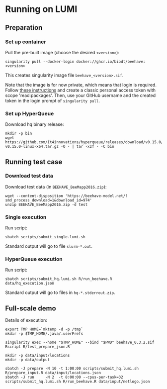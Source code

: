 # Running on LUMI

## Preparation

### Set up container

Pull the pre-built image (choose the desired `<version>`):

    singularity pull --docker-login docker://ghcr.io/biodt/beehave:<version>

This creates singularity image file `beehave_<version>.sif`.

Note that the image is for now private, which means that login is required.
Follow [these instructions](https://docs.github.com/en/authentication/keeping-your-account-and-data-secure/creating-a-personal-access-token#creating-a-personal-access-token-classic)
and create a classic personal access token with scope 'read:packages'.
Then, use your GitHub username and the created token in the login prompt of `singularity pull`.

### Set up HyperQueue

Download hq binary release:

    mkdir -p bin
    wget https://github.com/It4innovations/hyperqueue/releases/download/v0.15.0/hq-v0.15.0-linux-x64.tar.gz -O - | tar -xzf - -C bin


## Running test case

### Download test data

Download test data (in `BEEHAVE_BeeMapp2016.zip`):

    wget --content-disposition 'https://beehave-model.net/?smd_process_download=1&download_id=974'
    unzip BEEHAVE_BeeMapp2016.zip -d test

### Single execution

Run script:

    sbatch scripts/submit_single.lumi.sh

Standard output will go to file `slurm-*.out`.

### HyperQueue execution

Run script:

    sbatch scripts/submit_hq.lumi.sh R/run_beehave.R data/hq_execution.json

Standard output will go to files in `hq-*.stderrout.zip`.


## Full-scale demo

Details of execution:

    export TMP_HOME=`mktemp -d -p /tmp`
    mkdir -p $TMP_HOME/.java/.userPrefs

    singularity exec --home "$TMP_HOME" --bind "$PWD" beehave_0.3.2.sif Rscript R/test_prepare_json.R

    mkdir -p data/input/locations
    mkdir -p data/output

    sbatch -J prepare -N 10 -t 1:00:00 scripts/submit_hq.lumi.sh R/prepare_input.R data/input/locations.json
    sbatch -J run     -N 2  -t 8:00:00 --cpus-per-task=32 scripts/submit_hq.lumi.sh R/run_beehave.R data/input/netlogo.json

